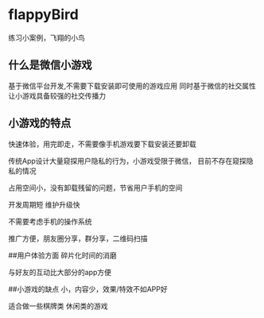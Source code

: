 # flappyBird
练习小案例，飞翔的小鸟

## 什么是微信小游戏
基于微信平台开发,不需要下载安装即可使用的游戏应用
同时基于微信的社交属性让小游戏具备较强的社交传播力

## 小游戏的特点
快速体验，用完即走，不需要像手机游戏要下载安装还要卸载

传统App设计大量窥探用户隐私的行为，小游戏受限于微信，
目前不存在窥探隐私的情况

占用空间小，没有卸载残留的问题，节省用户手机的空间

开发周期短 维护升级快 

不需要考虑手机的操作系统

推广方便，朋友圈分享，群分享，二维码扫描

##用户体验方面
碎片化时间的消磨

与好友的互动比大部分的app方便

##小游戏的缺点
小，内容少，效果/特效不如APP好

适合做一些棋牌类 休闲类的游戏